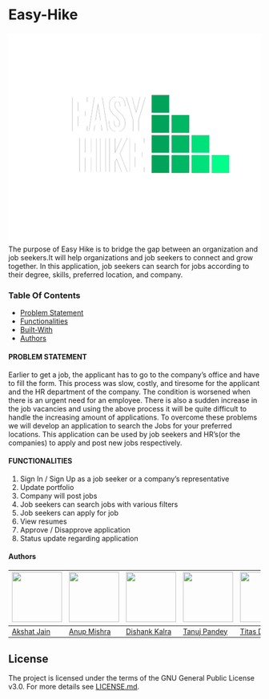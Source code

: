 # Easy-Hike
![](https://github.com/pandeyjiseeti/Easy-Hike/blob/master/easy_hike/assets/logo.png)
<br>
The purpose of Easy Hike is to bridge the gap between an organization and job seekers.It will help organizations and job seekers to connect and grow together. In this application, job seekers can search for jobs according to their degree, skills, preferred location, and company. 

### Table Of Contents
 - [ Problem Statement](https://github.com/pandeyjiseeti/Easy-Hike#table-of-contents)
 - [ Functionalities](https://github.com/pandeyjiseeti/Easy-Hike#functionalities)
 - [ Built-With](https://github.com/pandeyjiseeti/Easy-Hike#built-with)
 - [ Authors](https://github.com/pandeyjiseeti/Easy-Hike#authors)


#### PROBLEM STATEMENT 

Earlier to get a job, the applicant has to go to the company’s office and have to fill the form. This process was slow, costly, and tiresome for the applicant and the HR department of the company. The condition is worsened when there is an urgent need for an employee. There is also a sudden increase in the job vacancies and using the above process it will be quite difficult to handle the increasing amount of applications.
To overcome these problems we will develop an application to search the Jobs for your preferred locations. This application can be used by job seekers and HR’s(or the companies) to apply and post new jobs respectively.

#### FUNCTIONALITIES

  1) Sign In / Sign Up as a job seeker or a company’s representative
  2) Update portfolio
  3) Company will post jobs
  4) Job seekers can  search jobs with various filters
  5) Job seekers can apply for job
  6) View resumes
  7) Approve / Disapprove application
  8) Status update regarding application

        
#### Authors
|<a href = 'https://github.com/jainakki16'> <img src = 'https://avatars0.githubusercontent.com/u/55969257?s=460&v=4' width = '100' height = '100'> </a>|<a href = 'https://github.com/BadHacker-007'> <img src = 'https://avatars.githubusercontent.com/u/65851356?v=4' width = '100' height = '100'> </a>|<a href = 'https://github.com/dishankkalra23'> <img src = 'https://avatars.githubusercontent.com/u/56630742?v=4' width = '100' height = '100'> </a>|<a href = 'https://github.com/pandeyjiseeti'> <img src = 'https://avatars.githubusercontent.com/u/23702678?v=4' width = '100' height = '100'> </a>|<a href = 'https://github.com/BhagWaan007'> <img src = 'https://avatars.githubusercontent.com/u/69234340?v=4' width = '100' height = '100'> </a>|
| --- |---|---|---|---|
| <a href = 'https://github.com/jainakki16'> Akshat Jain </a>|<a href = 'https://github.com/BadHacker-007'> Anup Mishra </a>|<a href = 'https://github.com/dishankkalra23'> Dishank Kalra </a>|<a href = 'https://github.com/pandeyjiseeti'> Tanuj Pandey </a>|<a href = 'https://github.com/BhagWaan007'> Titas Das </a>|


## License

The project is licensed under the terms of the GNU General Public License v3.0.
For more details see [LICENSE.md](https://github.com/pandeyjiseeti/Easy-Hike/blob/master/LICENSE).
